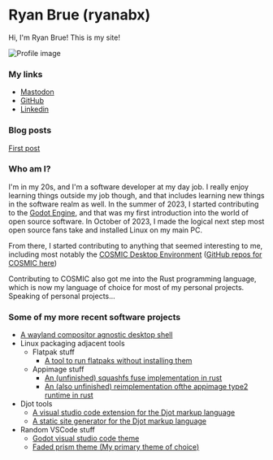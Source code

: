 # Ryan Brue (ryanabx)

Hi, I'm Ryan Brue! This is my site!

![Profile image](https://avatars.githubusercontent.com/u/56272643?v=4)

### My links

- [Mastodon](https://mastodon.social/@ryanabx)
- [GitHub](https://github.com/ryanabx)
- [Linkedin](https://www.linkedin.com/in/ryanbrue/)

### Blog posts

[First post](blog-posts/2024-08-20-first-blog.md)

### Who am I?

I'm in my 20s, and I'm a software developer at my day job. I really enjoy learning things outside my job though, and that includes learning new things in the software realm as well. In the summer of 2023, I started contributing to the [Godot Engine](https://godotengine.org), and that was my first introduction into the world of open source software. In October of 2023, I made the logical next step most open source fans take and installed Linux on my main PC.

From there, I started contributing to anything that seemed interesting to me, including most notably the [COSMIC Desktop Environment](https://system76.com/cosmic) ([GitHub repos for COSMIC here](https://github.com/pop-os))

Contributing to COSMIC also got me into the Rust programming language, which is now my language of choice for most of my personal projects. Speaking of personal projects...

### Some of my more recent software projects

- [A wayland compositor agnostic desktop shell](https://codeberg.org/ryanabx/ryanabx-shell)
- Linux packaging adjacent tools
  - Flatpak stuff
    - [A tool to run flatpaks without installing them](https://github.com/linux-packaging-rs/flatpak-ext-tools)
  - Appimage stuff
    - [An (unfinished) squashfs fuse implementation in rust](https://github.com/linux-packaging-rs/squashfuse-rs)
    - [An (also unfinished) reimplementation ofthe appimage type2 runtime in rust](https://github.com/linux-packaging-rs/appimage-type2-runtime-rs)
- Djot tools
  - [A visual studio code extension for the Djot markup language](https://github.com/ryanabx/djot-vscode)
  - [A static site generator for the Djot markup language](https://github.com/ryanabx/djot-ssg)
- Random VSCode stuff
  - [Godot visual studio code theme](https://github.com/ryanabx/godot-vscode-theme)
  - [Faded prism theme (My primary theme of choice)](https://github.com/ryanabx/faded-prism-theme)